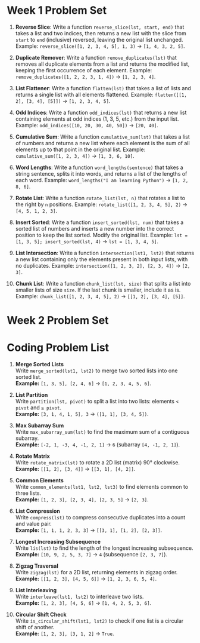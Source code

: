 # Week 1 Problem Set

1. **Reverse Slice**: Write a function `reverse_slice(lst, start, end)` that takes a list and two indices, then returns a new list with the slice from `start` to `end` (inclusive) reversed, leaving the original list unchanged. Example: `reverse_slice([1, 2, 3, 4, 5], 1, 3)` → `[1, 4, 3, 2, 5]`.

2. **Duplicate Remover**: Write a function `remove_duplicates(lst)` that removes all duplicate elements from a list and returns the modified list, keeping the first occurrence of each element. Example: `remove_duplicates([1, 2, 2, 3, 1, 4])` → `[1, 2, 3, 4]`.

3. **List Flattener**: Write a function `flatten(lst)` that takes a list of lists and returns a single list with all elements flattened. Example: `flatten([[1, 2], [3, 4], [5]])` → `[1, 2, 3, 4, 5]`.

4. **Odd Indices**: Write a function `odd_indices(lst)` that returns a new list containing elements at odd indices (1, 3, 5, etc.) from the input list. Example: `odd_indices([10, 20, 30, 40, 50])` → `[20, 40]`.

5. **Cumulative Sum**: Write a function `cumulative_sum(lst)` that takes a list of numbers and returns a new list where each element is the sum of all elements up to that point in the original list. Example: `cumulative_sum([1, 2, 3, 4])` → `[1, 3, 6, 10]`.

6. **Word Lengths**: Write a function `word_lengths(sentence)` that takes a string sentence, splits it into words, and returns a list of the lengths of each word. Example: `word_lengths("I am learning Python")` → `[1, 2, 8, 6]`.

7. **Rotate List**: Write a function `rotate_list(lst, n)` that rotates a list to the right by `n` positions. Example: `rotate_list([1, 2, 3, 4, 5], 2)` → `[4, 5, 1, 2, 3]`.

8. **Insert Sorted**: Write a function `insert_sorted(lst, num)` that takes a sorted list of numbers and inserts a new number into the correct position to keep the list sorted. Modify the original list. Example: `lst = [1, 3, 5]; insert_sorted(lst, 4)` → `lst = [1, 3, 4, 5]`.

9. **List Intersection**: Write a function `intersection(lst1, lst2)` that returns a new list containing only the elements present in both input lists, with no duplicates. Example: `intersection([1, 2, 3, 2], [2, 3, 4])` → `[2, 3]`.

10. **Chunk List**: Write a function `chunk_list(lst, size)` that splits a list into smaller lists of size `size`. If the last chunk is smaller, include it as is. Example: `chunk_list([1, 2, 3, 4, 5], 2)` → `[[1, 2], [3, 4], [5]]`.

# Week 2 Problem Set

# Coding Problem List

1. **Merge Sorted Lists**  
   Write `merge_sorted(lst1, lst2)` to merge two sorted lists into one sorted list.  
   **Example:** `[1, 3, 5], [2, 4, 6]` → `[1, 2, 3, 4, 5, 6]`.

2. **List Partition**  
   Write `partition(lst, pivot)` to split a list into two lists: elements `< pivot` and `≥ pivot`.  
   **Example:** `[3, 1, 4, 1, 5], 3` → `([1, 1], [3, 4, 5])`.

3. **Max Subarray Sum**  
   Write `max_subarray_sum(lst)` to find the maximum sum of a contiguous subarray.  
   **Example:** `[-2, 1, -3, 4, -1, 2, 1]` → `6` (subarray `[4, -1, 2, 1]`).

4. **Rotate Matrix**  
   Write `rotate_matrix(lst)` to rotate a 2D list (matrix) 90° clockwise.  
   **Example:** `[[1, 2], [3, 4]]` → `[[3, 1], [4, 2]]`.

5. **Common Elements**  
   Write `common_elements(lst1, lst2, lst3)` to find elements common to three lists.  
   **Example:** `[1, 2, 3], [2, 3, 4], [2, 3, 5]` → `[2, 3]`.

6. **List Compression**  
   Write `compress(lst)` to compress consecutive duplicates into a count and value pair.  
   **Example:** `[1, 1, 1, 2, 3, 3]` → `[[3, 1], [1, 2], [2, 3]]`.

7. **Longest Increasing Subsequence**  
   Write `lis(lst)` to find the length of the longest increasing subsequence.  
   **Example:** `[10, 9, 2, 5, 3, 7]` → `4` (subsequence `[2, 3, 7]`).

8. **Zigzag Traversal**  
   Write `zigzag(lst)` for a 2D list, returning elements in zigzag order.  
   **Example:** `[[1, 2, 3], [4, 5, 6]]` → `[1, 2, 3, 6, 5, 4]`.

9. **List Interleaving**  
   Write `interleave(lst1, lst2)` to interleave two lists.  
   **Example:** `[1, 2, 3], [4, 5, 6]` → `[1, 4, 2, 5, 3, 6]`.

10. **Circular Shift Check**  
    Write `is_circular_shift(lst1, lst2)` to check if one list is a circular shift of another.  
    **Example:** `[1, 2, 3], [3, 1, 2]` → `True`.
